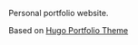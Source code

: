 Personal portfolio website.

Based on [Hugo Portfolio Theme](https://github.com/wowchemy/starter-hugo-portfolio-theme)
